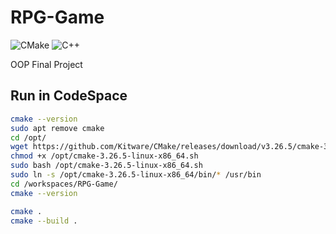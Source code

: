 # RPG-Game

![CMake](https://img.shields.io/badge/cmake%203.26.4-%23008FBA.svg?style=for-the-badge&logo=cmake&logoColor=white)
![C++](https://img.shields.io/badge/c++%2017-%2300599C.svg?style=for-the-badge&logo=c%2B%2B&logoColor=white)

OOP Final Project

## Run in CodeSpace

```bash
cmake --version
sudo apt remove cmake
cd /opt/
wget https://github.com/Kitware/CMake/releases/download/v3.26.5/cmake-3.26.5-linux-x86_64.sh
chmod +x /opt/cmake-3.26.5-linux-x86_64.sh
sudo bash /opt/cmake-3.26.5-linux-x86_64.sh
sudo ln -s /opt/cmake-3.26.5-linux-x86_64/bin/* /usr/bin
cd /workspaces/RPG-Game/
cmake --version

cmake .
cmake --build .
```
